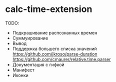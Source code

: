 # calc-time-extension

TODO:

-   Подкрашивание распознанных времен
-   Суммуирование
-   Вывод
-   Поддержка большего списка значений https://github.com/jkroso/parse-duration https://github.com/cmaurer/relative.time.parser
-   Документация с гифкой
-   Манифест
-   Иконки

